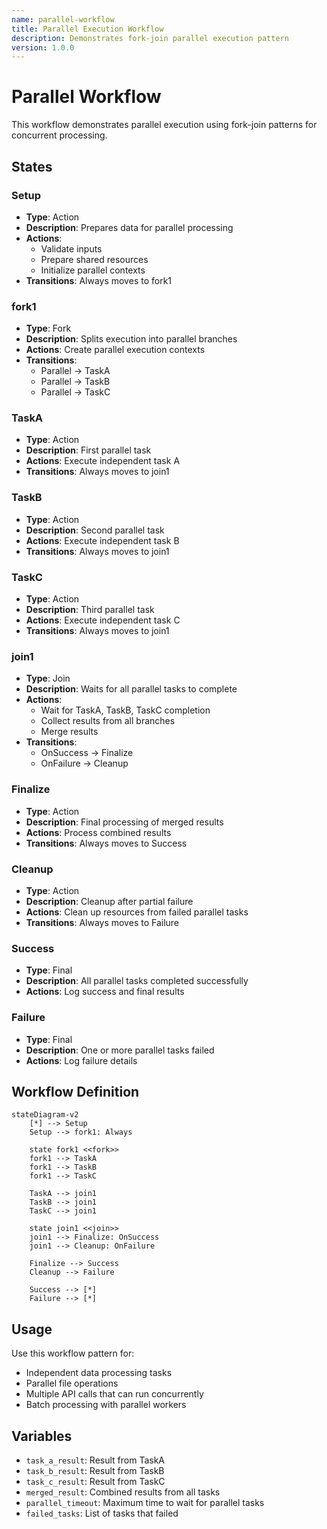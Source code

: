 ```yaml
---
name: parallel-workflow
title: Parallel Execution Workflow
description: Demonstrates fork-join parallel execution pattern
version: 1.0.0
---
```


# Parallel Workflow

This workflow demonstrates parallel execution using fork-join patterns for concurrent processing.

## States

### Setup
- **Type**: Action
- **Description**: Prepares data for parallel processing
- **Actions**: 
  - Validate inputs
  - Prepare shared resources
  - Initialize parallel contexts
- **Transitions**: Always moves to fork1

### fork1
- **Type**: Fork
- **Description**: Splits execution into parallel branches
- **Actions**: Create parallel execution contexts
- **Transitions**: 
  - Parallel -> TaskA
  - Parallel -> TaskB
  - Parallel -> TaskC

### TaskA
- **Type**: Action
- **Description**: First parallel task
- **Actions**: Execute independent task A
- **Transitions**: Always moves to join1

### TaskB
- **Type**: Action
- **Description**: Second parallel task
- **Actions**: Execute independent task B
- **Transitions**: Always moves to join1

### TaskC
- **Type**: Action
- **Description**: Third parallel task
- **Actions**: Execute independent task C
- **Transitions**: Always moves to join1

### join1
- **Type**: Join
- **Description**: Waits for all parallel tasks to complete
- **Actions**: 
  - Wait for TaskA, TaskB, TaskC completion
  - Collect results from all branches
  - Merge results
- **Transitions**: 
  - OnSuccess -> Finalize
  - OnFailure -> Cleanup

### Finalize
- **Type**: Action
- **Description**: Final processing of merged results
- **Actions**: Process combined results
- **Transitions**: Always moves to Success

### Cleanup
- **Type**: Action
- **Description**: Cleanup after partial failure
- **Actions**: Clean up resources from failed parallel tasks
- **Transitions**: Always moves to Failure

### Success
- **Type**: Final
- **Description**: All parallel tasks completed successfully
- **Actions**: Log success and final results

### Failure
- **Type**: Final
- **Description**: One or more parallel tasks failed
- **Actions**: Log failure details

## Workflow Definition

```mermaid
stateDiagram-v2
    [*] --> Setup
    Setup --> fork1: Always
    
    state fork1 <<fork>>
    fork1 --> TaskA
    fork1 --> TaskB
    fork1 --> TaskC
    
    TaskA --> join1
    TaskB --> join1
    TaskC --> join1
    
    state join1 <<join>>
    join1 --> Finalize: OnSuccess
    join1 --> Cleanup: OnFailure
    
    Finalize --> Success
    Cleanup --> Failure
    
    Success --> [*]
    Failure --> [*]
```

## Usage

Use this workflow pattern for:
- Independent data processing tasks
- Parallel file operations
- Multiple API calls that can run concurrently
- Batch processing with parallel workers

## Variables

- `task_a_result`: Result from TaskA
- `task_b_result`: Result from TaskB
- `task_c_result`: Result from TaskC
- `merged_result`: Combined results from all tasks
- `parallel_timeout`: Maximum time to wait for parallel tasks
- `failed_tasks`: List of tasks that failed